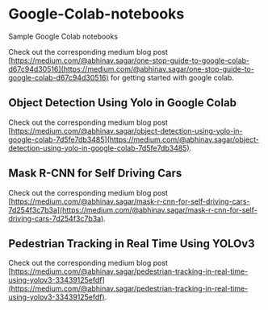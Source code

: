 # Google-Colab-notebooks
Sample Google Colab notebooks

Check out the corresponding medium blog post [https://medium.com/@abhinav.sagar/one-stop-guide-to-google-colab-d67c94d30516](https://medium.com/@abhinav.sagar/one-stop-guide-to-google-colab-d67c94d30516) for getting started with google colab.

## Object Detection Using Yolo in Google Colab

Check out the corresponding medium blog post [https://medium.com/@abhinav.sagar/object-detection-using-yolo-in-google-colab-7d5fe7db3485](https://medium.com/@abhinav.sagar/object-detection-using-yolo-in-google-colab-7d5fe7db3485).

## Mask R-CNN for Self Driving Cars

Check out the corresponding medium blog post [https://medium.com/@abhinav.sagar/mask-r-cnn-for-self-driving-cars-7d254f3c7b3a](https://medium.com/@abhinav.sagar/mask-r-cnn-for-self-driving-cars-7d254f3c7b3a).

## Pedestrian Tracking in Real Time Using YOLOv3

Check out the corresponding medium blog post [https://medium.com/@abhinav.sagar/pedestrian-tracking-in-real-time-using-yolov3-33439125efdf](https://medium.com/@abhinav.sagar/pedestrian-tracking-in-real-time-using-yolov3-33439125efdf).
